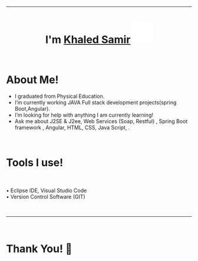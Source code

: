 
<hr>
<h1 align="center">I'm <a href="https://github.com/Aryagm">Khaled Samir<a><img src="https://github.com/Kathryn-Jie/Kathryn-Jie/blob/main/wave.gif" width="60px"/></h1>
<Br>
<h1>About Me! </h1>

 

-  I graduated from Physical Education.
-  I’m currently working JAVA Full stack development projects(spring Boot,Angular). 
- I’m looking for help with anything I am currently learning! 
-  Ask me about	J2SE & J2ee,	Web Services (Soap, Restful) ,	Spring Boot framework , 	Angular, HTML, CSS, Java Script, . 


  



  

  
  

<Br>
<h1>Tools I use! </h1>
<Br>

   •	Eclipse IDE, Visual Studio Code
  <Br>
   •	Version Control Software (GIT)
 


<Br>
<hr>
<Br>
<h1>Thank You! 🤵 </h1>
<Br>

 
